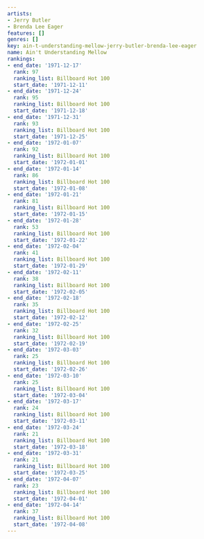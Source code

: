 ```yaml
---
artists:
- Jerry Butler
- Brenda Lee Eager
features: []
genres: []
key: ain-t-understanding-mellow-jerry-butler-brenda-lee-eager
name: Ain't Understanding Mellow
rankings:
- end_date: '1971-12-17'
  rank: 97
  ranking_list: Billboard Hot 100
  start_date: '1971-12-11'
- end_date: '1971-12-24'
  rank: 95
  ranking_list: Billboard Hot 100
  start_date: '1971-12-18'
- end_date: '1971-12-31'
  rank: 93
  ranking_list: Billboard Hot 100
  start_date: '1971-12-25'
- end_date: '1972-01-07'
  rank: 92
  ranking_list: Billboard Hot 100
  start_date: '1972-01-01'
- end_date: '1972-01-14'
  rank: 86
  ranking_list: Billboard Hot 100
  start_date: '1972-01-08'
- end_date: '1972-01-21'
  rank: 81
  ranking_list: Billboard Hot 100
  start_date: '1972-01-15'
- end_date: '1972-01-28'
  rank: 53
  ranking_list: Billboard Hot 100
  start_date: '1972-01-22'
- end_date: '1972-02-04'
  rank: 41
  ranking_list: Billboard Hot 100
  start_date: '1972-01-29'
- end_date: '1972-02-11'
  rank: 38
  ranking_list: Billboard Hot 100
  start_date: '1972-02-05'
- end_date: '1972-02-18'
  rank: 35
  ranking_list: Billboard Hot 100
  start_date: '1972-02-12'
- end_date: '1972-02-25'
  rank: 32
  ranking_list: Billboard Hot 100
  start_date: '1972-02-19'
- end_date: '1972-03-03'
  rank: 25
  ranking_list: Billboard Hot 100
  start_date: '1972-02-26'
- end_date: '1972-03-10'
  rank: 25
  ranking_list: Billboard Hot 100
  start_date: '1972-03-04'
- end_date: '1972-03-17'
  rank: 24
  ranking_list: Billboard Hot 100
  start_date: '1972-03-11'
- end_date: '1972-03-24'
  rank: 21
  ranking_list: Billboard Hot 100
  start_date: '1972-03-18'
- end_date: '1972-03-31'
  rank: 21
  ranking_list: Billboard Hot 100
  start_date: '1972-03-25'
- end_date: '1972-04-07'
  rank: 23
  ranking_list: Billboard Hot 100
  start_date: '1972-04-01'
- end_date: '1972-04-14'
  rank: 37
  ranking_list: Billboard Hot 100
  start_date: '1972-04-08'
---
```


